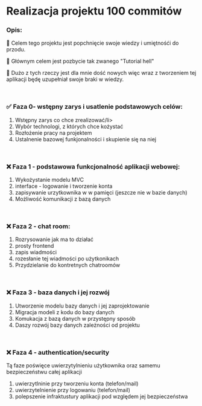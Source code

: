 <h1>Realizacja projektu 100 commitów</h1>

<h3>Opis:</h3>
<p>🔵 Celem tego projektu jest popchnięcie swoje wiedzy i umiętnośći do przodu.</p>
<p>🔵 Głównym celem jest pozbycie tak zwanego "Tutorial hell"</p>
<p>🔵 Dużo z tych rzeczy jest dla mnie dość nowych więc wraz z tworzeniem tej aplikacji będę uzupełniał swoje braki w wiedzy.</p>
<br>
<h3>✅ Faza 0- wstępny zarys i usatlenie podstawowych celów:</h3>
<ol>
  <li>Wstępny zarys co chce zrealizować/li>
  <li>Wybór technologi, z których chce kożystać</li>
  <li>Rozłożenie pracy na projektem</li>
  <li>Ustalnenie bazowej funkjonalności i skupienie się na niej</li>
</ol>
<br>
<h3>❌ Faza 1 - podstawowa funkcjonalność aplikacji webowej:</h3>
<ol>
  <li>Wykożystanie modelu MVC</li>
  <li>interface - logowanie i tworzenie konta</li>
  <li>zapisywanie urzytkownika w w pamięci (jeszcze nie w bazie danych)</li>
  <li>Możliwość komunikacji z bazą danych</li>
</ol>
<br>
<h3>❌ Faza 2 - chat room:</h3>
<ol>
  <li>Rozrysowanie jak ma to działać</li>
  <li>prosty frontend</li>
  <li>zapis wiadmości</li>
  <li>rozesłanie tej wiadmości po użytkonikach</li>
  <li>Przydzielanie do kontretnych chatroomów</li>
</ol>
<br>
<h3>❌ Faza 3 - baza danych i jej rozwój</h3>
<ol>
  <li>Utworzenie modelu bazy danych i jej zaprojektowanie</li>
  <li>Migracja modeli z kodu do bazy danych</li>
  <li>Komukacja z bazą danych w przystępny sposób</li>
  <li>Daszy rozwój bazy danych zależności od projektu</li>
</ol>
<br>
<h3>❌ Faza 4 - authentication/security</h3>
<p>Tą faze poświęce uwierzytylnieniu użytkownika oraz samemu bezpieczeństwu całej aplikacji</p>
<ol>
  <li>uwierzytlninie przy tworzeniu konta (telefon/mail)</li>
  <li>uwierzytelnienie przy logowaniu (telefon/mail)</li>
  <li>polepszenie infraktustury aplikacji pod względem jej bezpieczeństwa</li>
</ol>
